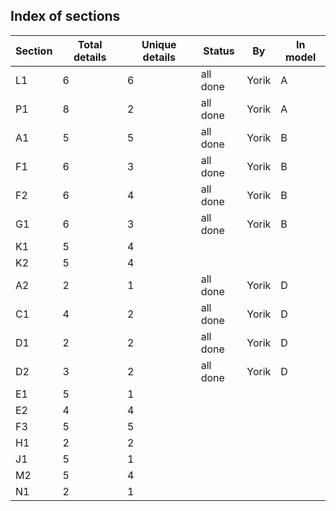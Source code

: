 ## Index of sections



| Section | Total details | Unique details | Status   | By    | In model |
| ------- | ------------- | -------------- | -------- | ----- | -------- |
| L1      | 6             | 6              | all done | Yorik | A        |
| P1      | 8             | 2              | all done | Yorik | A        |
| A1      | 5             | 5              | all done | Yorik | B        |
| F1      | 6             | 3              | all done | Yorik | B        |
| F2      | 6             | 4              | all done | Yorik | B        |
| G1      | 6             | 3              | all done | Yorik | B        |
| K1      | 5             | 4              |          |       |          |
| K2      | 5             | 4              |          |       |          |
| A2      | 2             | 1              | all done | Yorik | D        |
| C1      | 4             | 2              | all done | Yorik | D        |
| D1      | 2             | 2              | all done | Yorik | D        |
| D2      | 3             | 2              | all done | Yorik | D        |
| E1      | 5             | 1              |          |       |          |
| E2      | 4             | 4              |          |       |          |
| F3      | 5             | 5              |          |       |          |
| H1      | 2             | 2              |          |       |          |
| J1      | 5             | 1              |          |       |          |
| M2      | 5             | 4              |          |       |          |
| N1      | 2             | 1              |          |       |          |

 
